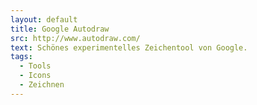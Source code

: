 ```yaml
---
layout: default
title: Google Autodraw
src: http://www.autodraw.com/
text: Schönes experimentelles Zeichentool von Google.
tags:
  - Tools
  - Icons
  - Zeichnen
---
```

